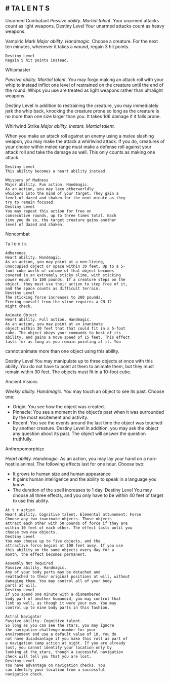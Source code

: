 ## # TA L E N T S

Unarmed Combatant
_Passive ability. Martial talent._
Your unarmed attacks count as light weapons.
Destiny Level
Your unarmed attacks count as heavy weapons.

Vampiric Mark
_Major ability. Handmagic._
Choose a creature. For the next ten minutes,
whenever it takes a wound, regain 3 hit points.

```
Destiny Level
Regain 5 hit points instead.
```

Whipmaster

_Passive ability. Martial talent._
You may forgo making an attack roll with your
whip to instead inflict one level of restrained on the
creature until the end of the round. Whips you use
are treated as light weapons rather than ultralight
weapons.

Destiny Level
In addition to restraining the creature, you may
immediately jerk the whip back, knocking the
creature prone so long as the creature is no more
than one size larger than you. It takes 1d6 damage if
it falls prone.

Whirlwind Strike
_Major ability. Instant. Martial talent._

When you make an attack roll against an enemy
using a melee slashing weapon, you may make the
attack a whirlwind attack. If you do, creatures of
your choice within melee range must make a defense
roll against your attack roll and take the damage as
well. This only counts as making one attack.

```
Destiny Level
This ability becomes a heart ability instead.
```

```
Whispers of Madness
Major ability. Fun action. Handmagic.
As an action, you may lace otherworldly
whispers into the mind of your target. They gain a
level of dazed and shaken for the next minute as they
try to remain focused.
Destiny Level
You may repeat this action for free on
consecutive rounds, up to three times total. Each
time you do so, the target creature gains another
level of dazed and shaken.
```

Noncombat

Ta l e n t s

```
Adherence
Heart ability. Handmagic.
As an action, you may point at a non-living,
unoccupied object or space within 30 feet. Up to a 5-
foot cube worth of volume of that object becomes
covered in an extremely sticky slime, with sticking
power equal to 100 pounds. If a creature steps on the
object, they must use their action to step free of it,
and the space counts as difficult terrain.
Destiny Level
The sticking force increases to 200 pounds.
Freeing oneself from the slime requires a CN 12
might check.
```

```
Animate Object
Heart ability. Full action. Handmagic.
As an action, you may point at an inanimate
object within 30 feet that that could fit in a 5-foot
cube. The object obeys your commands to best of its
ability, and gains a move speed of 15 feet. This effect
lasts for as long as you remain pointing at it. You
```

cannot animate more than one object using this
ability.

Destiny Level
You may manipulate up to three objects at once
with this ability. You do not have to point at them to
animate them, but they must remain within 30 feet.
The objects must fit in a 10-foot cube.

Ancient Visions

_Weekly ability. Handmagic._
You may touch an object to see its past. Choose
one:

- Origin: You see how the object was created.
- Pinnacle: You see a moment in the object’s past
  when it was surrounded by the most excitement
  and activity.
- Recent: You see the events around the last time
  the object was touched by another creature.
  Destiny Level
  In addition, you may ask the object any question
  about its past. The object will answer the question
  truthfully.

Anthropomorphize

_Heart ability. Handmagic._
As an action, you may lay your hand on a non-
hostile animal. The following effects last for one
hour. Choose two:

- It grows to human size and human appearance
- It gains human intelligence and the ability to
  speak in a language you know.
- The duration of the spell increases to 1 day.
  Destiny Level
  You may choose all three effects, and you only
  have to be within 40 feet of target to use this ability.

```
At t r action
Heart ability. Cognitive talent. Elemental attunement: Force
Choose any two inanimate objects. Those objects
attract each other with 50 pounds of force if they are
within 10 feet of each other. The effect lasts until you
choose two new objects.
Destiny Level
You may choose up to five objects, and the
attractive force begins at 100 feet away. If you use
this ability on the same objects every day for a
month, the effect becomes permanent.
```

```
Assembly Not Required
Passive ability. Handmagic.
Any of your body parts may be detached and
reattached to their original positions at will, without
damaging them. You may control all of your body
parts at will.
Destiny Level
If you spend one minute with a dismembered
body part of another humanoid, you may control that
limb as well, as though it were your own. You may
control up to nine body parts in this fashion.
```

```
Astral Navigator
Passive ability. Cognitive talent.
So long as you can see the stars, you may ignore
the navigation challenge number for your
environment and use a default value of 10. You do
not have disadvantage if you make this roll as part of
a navigation camp action at night. If you are already
lost, you cannot identify your location only by
looking at the stars, though a successful navigation
check will tell you that you are lost.
Destiny Level
You have advantage on navigation checks. You
can identify your location from a successful
navigation check.
```

